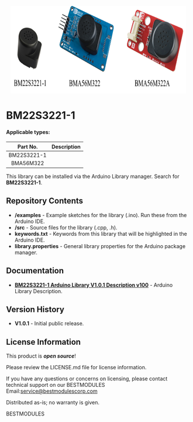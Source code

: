 <div align=center>
<img src="https://github.com/BestModules-Libraries/img/blob/main/BM22S3221-1_BMA56M322_V1.0.png" width="480" height="240"> 
</div> 

BM22S3221-1
===========================================================

#### Applicable types:
<div align=center>

|Part No.   |Description                   |
|:---------:|:----------------------------:|
|BM22S3221-1||
|BMA56M322  |  |

</div> 

This library can be installed via the Arduino Library manager. Search for **BM22S3221-1**. 

Repository Contents
-------------------

* **/examples** - Example sketches for the library (.ino). Run these from the Arduino IDE. 
* **/src** - Source files for the library (.cpp, .h).
* **keywords.txt** - Keywords from this library that will be highlighted in the Arduino IDE. 
* **library.properties** - General library properties for the Arduino package manager. 

Documentation 
-------------------

* **[BM22S3221-1 Arduino Library V1.0.1 Description v100]( https://www.bestmodulescorp.com/bm22s3221-1.html#tab-product2 )** - Arduino Library Description.

Version History  
-------------------

* **V1.0.1** - Initial public release.

License Information
-------------------

This product is _**open source**_! 

Please review the LICENSE.md file for license information. 

If you have any questions or concerns on licensing, please contact technical support on our BESTMODULES Email:service@bestmodulescorp.com

Distributed as-is; no warranty is given.

BESTMODULES
